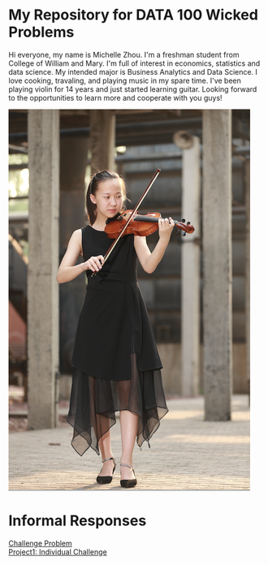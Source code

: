 # My Repository for DATA 100 Wicked Problems
Hi everyone, my name is Michelle Zhou. I'm a freshman student from College of William and Mary. I'm full of interest in economics, statistics and data science. My intended major is Business Analytics and Data Science. I love cooking, travaling, and playing music in my spare time. I've been playing violin for 14 years and just started learning guitar. Looking forward to the opportunities to learn more and cooperate with you guys!

![Photo](1.png)

# Informal Responses
[Challenge Problem](Challenge1.md)  
[Project1: Individual Challenge](Project1.md)
